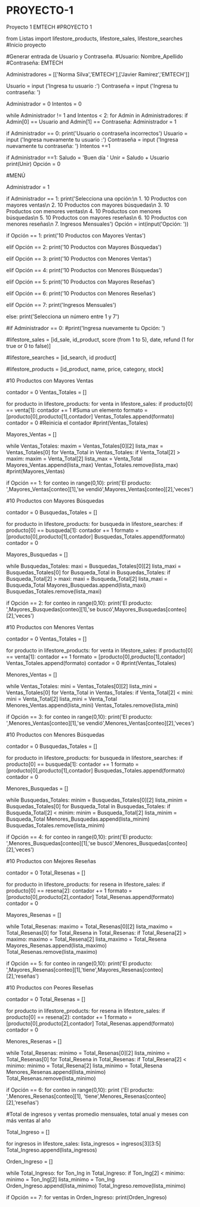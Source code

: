 # PROYECTO-1
Proyecto 1 EMTECH
#PROYECTO 1

from Listas import lifestore_products, lifestore_sales, lifestore_searches
#Inicio proyecto

#Generar entrada de Usuario y Contraseña.
#Usuario: Nombre_Apellido
#Contraseña: EMTECH

Administradores = [['Norma Silva','EMTECH'],['Javier Ramirez','EMTECH']]

Usuario = input ('Ingresa tu usuario :')
Contraseña = input ('Ingresa tu contraseña: ')

Administrador = 0
Intentos = 0

while Administrador != 1 and Intentos < 2:
  for Admin in Administradores:
    if Admin[0] == Usuario and Admin[1] == Contraseña:
      Administrador = 1

  if Administrador == 0:
    print('Usuario o contraseña incorrectos')
    Usuario = input ('Ingresa nuevamente tu usuario :')
    Contraseña = input ('Ingresa nuevamente tu contraseña: ')
    Intentos +=1

if Administrador ==1:
  Saludo = 'Buen día  '
  Unir = Saludo + Usuario
  print(Unir)
  Opción = 0

#MENÚ

Administrador = 1

if Administrador == 1:
   print('Selecciona una opción:\n 1. 10 Productos con mayores ventas\n 2. 10 Productos con mayores búsquedas\n 3. 10 Productos con menores ventas\n 4. 10 Productos con menores búsquedas\n 5. 10 Productos con mayores reseñas\n 6. 10 Productos con menores reseñas\n 7. Ingresos Mensuales')
   Opción = int(input('Opción: '))

if Opción == 1:
    print('10 Productos con Mayores Ventas')
      
elif Opción == 2:
     print('10 Productos con Mayores Búsquedas')

elif Opción == 3:
     print('10 Productos con Menores Ventas')

elif Opción == 4:
     print('10 Productos con Menores Búsquedas')

elif Opción == 5:
     print('10 Productos con Mayores Reseñas')

elif Opción == 6:
     print('10 Productos con Menores Reseñas')

elif Opción == 7:
     print('Ingresos Mensuales')
   
else:
     print('Selecciona un número entre 1 y 7')

#if Administrador == 0:
    #print('Ingresa nuevamente tu Opción: ')
  
#lifestore_sales = [id_sale, id_product, score (from 1 to 5), date, refund (1 for true or 0 to false)]

#lifestore_searches = [id_search, id product]

#lifestore_products = [id_product, name, price, category, stock]

#10 Productos con Mayores Ventas

contador = 0
Ventas_Totales = []

for producto in lifestore_products:
  for venta in lifestore_sales:
    if producto[0] == venta[1]:
      contador += 1 #Suma un elemento
  formato = [producto[0],producto[1],contador]
  Ventas_Totales.append(formato)
  contador = 0 #Reinicia el contador
  #print(Ventas_Totales)

Mayores_Ventas = []

while Ventas_Totales:
  maxim = Ventas_Totales[0][2]
  lista_max = Ventas_Totales[0]
  for Venta_Total in Ventas_Totales:
    if Venta_Total[2] > maxim:
      maxim = Venta_Total[2]
      lista_max = Venta_Total
  Mayores_Ventas.append(lista_max)
  Ventas_Totales.remove(lista_max)
  #print(Mayores_Ventas)

if Opción == 1:
   for conteo in range(0,10):
    print('El producto: ',Mayores_Ventas[conteo][1],'se vendió',Mayores_Ventas[conteo][2],'veces')

#10 Productos con Mayores Búsquedas

contador = 0
Busquedas_Totales = []

for producto in lifestore_products:
  for busqueda in lifestore_searches:
    if producto[0] == busqueda[1]:
      contador += 1 
  formato = [producto[0],producto[1],contador]
  Busquedas_Totales.append(formato)
  contador = 0 

Mayores_Busquedas = []
 
while Busquedas_Totales:
  maxi = Busquedas_Totales[0][2]
  lista_maxi = Busquedas_Totales[0]
  for Busqueda_Total in Busquedas_Totales:
    if Busqueda_Total[2] > maxi:
      maxi = Busqueda_Total[2]
      lista_maxi = Busqueda_Total
  Mayores_Busquedas.append(lista_maxi)
  Busquedas_Totales.remove(lista_maxi)

if Opción == 2:
  for conteo in range(0,10):
   print('El producto: ',Mayores_Busquedas[conteo][1],'se buscó',Mayores_Busquedas[conteo][2],'veces')

#10 Productos con Menores Ventas

contador = 0
Ventas_Totales = []

for producto in lifestore_products:
  for venta in lifestore_sales:
    if producto[0] == venta[1]:
      contador += 1 
  formato = [producto[0],producto[1],contador]
  Ventas_Totales.append(formato)
  contador = 0 
  #print(Ventas_Totales)

Menores_Ventas = []

while Ventas_Totales:
  mini = Ventas_Totales[0][2]
  lista_mini = Ventas_Totales[0]
  for Venta_Total in Ventas_Totales:
    if Venta_Total[2] < mini:
      mini = Venta_Total[2]
      lista_mini = Venta_Total
  Menores_Ventas.append(lista_mini)
  Ventas_Totales.remove(lista_mini)

if Opción == 3:
   for conteo in range(0,10):
     print('El producto: ',Menores_Ventas[conteo][1],'se vendió',Menores_Ventas[conteo][2],'veces')

#10 Productos con Menores Búsquedas

contador = 0
Busquedas_Totales = []

for producto in lifestore_products:
  for busqueda in lifestore_searches:
    if producto[0] == busqueda[1]:
      contador += 1 
  formato = [producto[0],producto[1],contador]
  Busquedas_Totales.append(formato)
  contador = 0 

Menores_Busquedas = []

while Busquedas_Totales:
  minim = Busquedas_Totales[0][2]
  lista_minim = Busquedas_Totales[0]
  for Busqueda_Total in Busquedas_Totales:
    if Busqueda_Total[2] < minim:
      minim = Busqueda_Total[2]
      lista_minim = Busqueda_Total
  Menores_Busquedas.append(lista_minim)
  Busquedas_Totales.remove(lista_minim)

if Opción == 4:
   for conteo in range(0,10):
    print('El producto: ',Menores_Busquedas[conteo][1],'se buscó',Menores_Busquedas[conteo][2],'veces')

#10 Productos con Mejores Reseñas

contador = 0
Total_Resenas = []

for producto in lifestore_products:
  for resena in lifestore_sales:
    if producto[0] == resena[2]:
      contador += 1 
  formato = [producto[0],producto[2],contador]
  Total_Resenas.append(formato)
  contador = 0 

Mayores_Resenas = []

while Total_Resenas:
  maximo = Total_Resenas[0][2]
  lista_maximo = Total_Resenas[0]
  for Total_Resena in Total_Resenas:
    if Total_Resena[2] > maximo:
      maximo = Total_Resena[2]
      lista_maximo = Total_Resena
  Mayores_Resenas.append(lista_maximo)
  Total_Resenas.remove(lista_maximo)

if Opción == 5:
  for conteo in range(0,10):
    print('El producto: ',Mayores_Resenas[conteo][1],'tiene',Mayores_Resenas[conteo][2],'reseñas')

#10 Productos con Peores Reseñas

contador = 0
Total_Resenas = []

for producto in lifestore_products:
  for resena in lifestore_sales:
    if producto[0] == resena[2]:
      contador += 1 
  formato = [producto[0],producto[2],contador]
  Total_Resenas.append(formato)
  contador = 0 

Menores_Resenas = []

while Total_Resenas:
  minimo = Total_Resenas[0][2]
  lista_minimo = Total_Resenas[0]
  for Total_Resena in Total_Resenas:
    if Total_Resena[2] < minimo:
      minimo = Total_Resena[2]
      lista_minimo = Total_Resena
  Menores_Resenas.append(lista_minimo)
  Total_Resenas.remove(lista_minimo)

if Opción == 6:
  for conteo in range(0,10):
    print ('El producto: ',Menores_Resenas[conteo][1], 'tiene',Menores_Resenas[conteo][2],'reseñas')

#Total de ingresos y ventas promedio mensuales, total anual y meses con más ventas al año

Total_Ingreso = []

for ingresos in lifestore_sales:
  lista_ingresos = ingresos[3][3:5]
  Total_Ingreso.append(lista_ingresos)

Orden_Ingreso = []

while Total_Ingreso:
  for Ton_Ing in Total_Ingreso:
    if Ton_Ing[2] < minimo:
      minimo = Ton_Ing[2]
      lista_minimo = Ton_Ing
  Orden_Ingreso.append(lista_minimo)
  Total_Ingreso.remove(lista_minimo)

if Opción == 7:
  for ventas in Orden_Ingreso:
   print(Orden_Ingreso)
